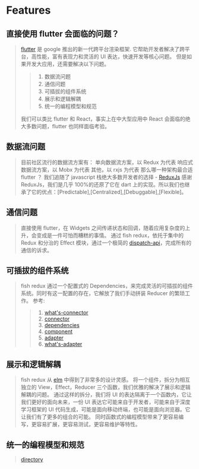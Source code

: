 # Features

## 直接使用 flutter 会面临的问题？

> [flutter](https://github.com/flutter/flutter) 是 google 推出的新一代跨平台渲染框架.
> 它帮助开发者解决了跨平台，高性能，富有表现力和灵活的 UI 表达，快速开发等核心问题。
> 但是如果开发大应用，还需要解决以下问题。
>
> > 1. 数据流问题
> > 2. 通信问题
> > 3. 可插拔的组件系统
> > 4. 展示和逻辑解耦
> > 5. 统一的编程模型和规范
>
> 我们可以类比 flutter 和 React，事实上在中大型应用中 React 会面临的绝大多数问题，flutter 也同样面临考验。

## 数据流问题

> 目前社区流行的数据流方案有：
> 单向数据流方案，以 Redux 为代表
> 响应式数据流方案，以 Mobx 为代表
> 其他，以 rxjs 为代表
> 那么哪一种架构最合适 flutter ？
> 我们追随了 javascript 栈绝大多数开发者的选择 - [ReduxJs](https://github.com/reduxjs/redux)
> 感谢 ReduxJs，我们是几乎 100%的还原了它在 dart 上的实现。所以我们也继承了它的优点：[Predictable],[Centralized],[Debuggable],[Flexible]。

## 通信问题

> 直接使用 flutter，在 Widgets 之间传递状态和回调，随着应用复杂度的上升，会变成是一件可怕而糟糕的事情。
> 通过 fish redux，依托于集中的 Redux 和分治的 Effect 模块，通过一个极简的 [dispatch-api](mechanism.md)，完成所有的通信的诉求。

## 可插拔的组件系统

> fish redux 通过一个配置式的 Dependencies，来完成灵活的可插拔的组件系统。同时有这一配置的存在，它解放了我们手动拼装 Reducer 的繁琐工作。
> 参考:
>
> > 1. [what's-connector](what's-connector.md)
> > 2. [connector](connector.md.md)
> > 3. [dependencies](dependencies.md)
> > 4. [component](component.md)
> > 5. [adapter](adapter.md)
> > 6. [what's-adapter](what's-adapter.md)

## 展示和逻辑解耦

> fish redux 从 [elm](https://guide.elm-lang.org/) 中得到了非常多的设计灵感。
> 将一个组件，拆分为相互独立的 View，Effect，Reducer 三个函数，我们优雅的解决了展示和逻辑解耦的问题。
> 通过这样的拆分，我们将 UI 的表达隔离于一个函数内，它让我们更好的面向未来，一份 UI 表达它可能来自于开发者，可能来自于深度学习框架的 UI 代码生成，可能是面向移动终端，也可能是面向浏览器。它让我们有了更多的组合的可能。
> 同时函数式的编程模型带来了更容易编写，更容易扩展，更容易测试，更容易维护等特性。

## 统一的编程模型和规范

> [directory](directory.md)
